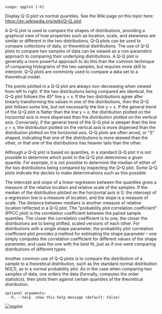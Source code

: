 ```text
usage: qqplot [-h]
```

Display Q-Q plot vs normal quantiles. See the Wiki page on this topic here: https://en.wikipedia.org/wiki/Q–Q_plot

A Q–Q plot is used to compare the shapes of distributions, providing a graphical view of how properties such as location, scale, and skewness are similar or different in the two distributions. Q–Q plots can be used to compare collections of data, or theoretical distributions. The use of Q–Q plots to compare two samples of data can be viewed as a non-parametric approach to comparing their underlying distributions. A Q–Q plot is generally a more powerful approach to do this than the common technique of comparing histograms of the two samples, but requires more skill to interpret. Q–Q plots are commonly used to compare a data set to a theoretical model.

The points plotted in a Q–Q plot are always non-decreasing when viewed from left to right. If the two distributions being compared are identical, the Q–Q plot follows the 45° line y = x. If the two distributions agree after linearly transforming the values in one of the distributions, then the Q–Q plot follows some line, but not necessarily the line y = x. If the general trend of the Q–Q plot is flatter than the line y = x, the distribution plotted on the horizontal axis is more dispersed than the distribution plotted on the vertical axis. Conversely, if the general trend of the Q–Q plot is steeper than the line y = x, the distribution plotted on the vertical axis is more dispersed than the distribution plotted on the horizontal axis. Q–Q plots are often arced, or "S" shaped, indicating that one of the distributions is more skewed than the other, or that one of the distributions has heavier tails than the other.

Although a Q–Q plot is based on quantiles, in a standard Q–Q plot it is not possible to determine which point in the Q–Q plot determines a given quantile. For example, it is not possible to determine the median of either of the two distributions being compared by inspecting the Q–Q plot. Some Q–Q plots indicate the deciles to make determinations such as this possible.

The intercept and slope of a linear regression between the quantiles gives a measure of the relative location and relative scale of the samples. If the median of the distribution plotted on the horizontal axis is 0, the intercept of a regression line is a measure of location, and the slope is a measure of scale. The distance between medians is another measure of relative location reflected in a Q–Q plot. The "probability plot correlation coefficient" (PPCC plot) is the correlation coefficient between the paired sample quantiles. The closer the correlation coefficient is to one, the closer the distributions are to being shifted, scaled versions of each other. For distributions with a single shape parameter, the probability plot correlation coefficient plot provides a method for estimating the shape parameter – one simply computes the correlation coefficient for different values of the shape parameter, and uses the one with the best fit, just as if one were comparing distributions of different types.

Another common use of Q–Q plots is to compare the distribution of a sample to a theoretical distribution, such as the standard normal distribution N(0,1), as in a normal probability plot. As in the case when comparing two samples of data, one orders the data (formally, computes the order statistics), then plots them against certain quantiles of the theoretical distribution.

```
optional arguments:
  -h, --help  show this help message (default: False)
```

![qqplot](https://user-images.githubusercontent.com/46355364/154307858-acd1a7d0-bb40-4639-a69c-c316749a90ab.png)

